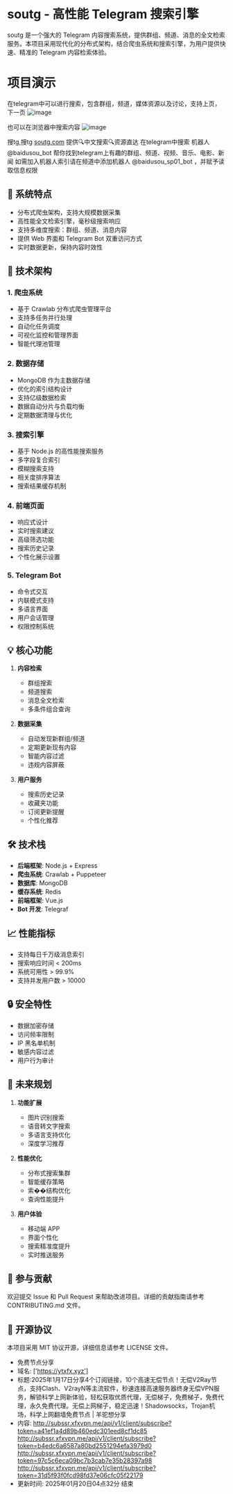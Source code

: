 # soutg - 高性能 Telegram 搜索引擎

soutg 是一个强大的 Telegram 内容搜索系统，提供群组、频道、消息的全文检索服务。本项目采用现代化的分布式架构，结合爬虫系统和搜索引擎，为用户提供快速、精准的 Telegram 内容检索体验。

# 项目演示

在telegram中可以进行搜索，包含群组，频道，媒体资源以及讨论，支持上页，下一页
![image](https://github.com/user-attachments/assets/3a0401eb-c811-4450-93ac-47a1ba054eff)

也可以在浏览器中搜索内容
![image](https://github.com/user-attachments/assets/89c2ac51-9921-4c17-be2d-ef6552d16b0b)

搜tg,搜tg <a href="soutg.com">soutg.com</a> 提供🔍中文搜索🔍资源直达  在telegram中搜索 机器人 @baidusou_bot  帮你找到telegram上有趣的群组、频道、视频、音乐、电影、新闻
如需加入机器人索引请在频道中添加机器人 @baidusou_sp01_bot ，并赋予读取信息权限


## 🚀 系统特点

- 分布式爬虫架构，支持大规模数据采集
- 高性能全文检索引擎，毫秒级搜索响应
- 支持多维度搜索：群组、频道、消息内容
- 提供 Web 界面和 Telegram Bot 双重访问方式
- 实时数据更新，保持内容时效性

## 🔧 技术架构

### 1. 爬虫系统
- 基于 Crawlab 分布式爬虫管理平台
- 支持多任务并行处理
- 自动化任务调度
- 可视化监控和管理界面
- 智能代理池管理

### 2. 数据存储
- MongoDB 作为主数据存储
- 优化的索引结构设计
- 支持亿级数据检索
- 数据自动分片与负载均衡
- 定期数据清理与优化

### 3. 搜索引擎
- 基于 Node.js 的高性能搜索服务
- 多字段复合索引
- 模糊搜索支持
- 相关度排序算法
- 搜索结果缓存机制

### 4. 前端页面
- 响应式设计
- 实时搜索建议
- 高级筛选功能
- 搜索历史记录
- 个性化展示设置

### 5. Telegram Bot
- 命令式交互
- 内联模式支持
- 多语言界面
- 用户会话管理
- 权限控制系统

## 💡 核心功能

1. **内容检索**
   - 群组搜索
   - 频道搜索
   - 消息全文检索
   - 多条件组合查询

2. **数据采集**
   - 自动发现新群组/频道
   - 定期更新现有内容
   - 智能内容过滤
   - 违规内容屏蔽

3. **用户服务**
   - 搜索历史记录
   - 收藏夹功能
   - 订阅更新提醒
   - 个性化推荐

## 🛠 技术栈

- **后端框架**: Node.js + Express
- **爬虫系统**: Crawlab + Puppeteer
- **数据库**: MongoDB
- **缓存系统**: Redis
- **前端框架**: Vue.js
- **Bot 开发**: Telegraf

## 📈 性能指标

- 支持每日千万级消息索引
- 搜索响应时间 < 200ms
- 系统可用性 > 99.9%
- 支持并发用户数 > 10000

## 🔒 安全特性

- 数据加密存储
- 访问频率限制
- IP 黑名单机制
- 敏感内容过滤
- 用户行为审计

## 🌟 未来规划

1. **功能扩展**
   - 图片识别搜索
   - 语音转文字搜索
   - 多语言支持优化
   - 深度学习推荐

2. **性能优化**
   - 分布式搜索集群
   - 智能缓存策略
   - 索��结构优化
   - 查询性能提升

3. **用户体验**
   - 移动端 APP
   - 界面个性化
   - 搜索精准度提升
   - 实时推送服务

## 🤝 参与贡献

欢迎提交 Issue 和 Pull Request 来帮助改进项目。详细的贡献指南请参考 CONTRIBUTING.md 文件。

## 📄 开源协议

本项目采用 MIT 协议开源，详细信息请参考 LICENSE 文件。 

- 免费节点分享 
- 域名: ['https://ytxfx.xyz'] 
- 标题:2025年1月17日分享4个订阅链接，10个高速无偿节点！无偿V2Ray节点，支持Clash、V2rayN等主流软件，秒速连接高速服务器终身无偿VPN服务，解锁科学上网新体验，轻松获取优质代理，无偿梯子，免费梯子，免费代理，永久免费代理。无偿上网梯子，稳定迅速！Shadowsocks，Trojan机场，科学上网翻墙免费节点  |  羊驼想分享 
- 内容: 
http://subssr.xfxvpn.me/api/v1/client/subscribe?token=a41ef1a4d89b460edc301eed8cf1dc85
http://subssr.xfxvpn.me/api/v1/client/subscribe?token=b4edc6a6587a80bd2551294efa3979d0
http://subssr.xfxvpn.me/api/v1/client/subscribe?token=97c5c6eca09bc7b3cab7e35b28397a98
http://subssr.xfxvpn.me/api/v1/client/subscribe?token=31d5f93f0fcd98fd37e06cfc05f22179 
- 更新时间: 2025年01月20日04点32分 
结束
